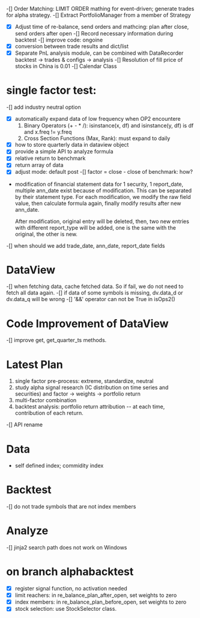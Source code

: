 -[] Order Matching:
    LIMIT ORDER mathing for event-driven; generate trades for alpha strategy.
-[] Extract PortfolioManager from a member of Strategy
-[x] Adjust time of re-balance, send orders and mathcing:
     plan after close, send orders after open
-[] Record necessary information during backtest
-[] improve code: ongoine
-[x] conversion between trade results and dict/list
-[x] Separate PnL analysis module, can be combined with DataRecorder
     backtest -> trades & configs -> analysis
-[] Resolution of fill price of stocks in China is 0.01
-[] Calendar Class

# single factor test:
-[] add industry neutral option
-[x] automatically expand data of low frequency when OP2 encountere
    1. Binary Operators (+ - * /): isinstance(x, df) and isinstance(y, df) is df and x.freq != y.freq
    2. Cross Section Functions (Max, Rank): must expand to daily
-[x] how to store quarterly data in dataview object
-[x] provide a simple API to analyze formula
-[x] relative return to benchmark
-[x] return array of data
-[x] adjust mode: default post
-[] factor = close - close of benchmark: how?

- modification of financial statement data
    for 1 security, 1 report_date, multiple ann_date exist because of modification.
    This can be separated by their statement type.
    For each modification, we modify the raw field value, then calculate formula again, finally modify results after new ann_date.

    After modification, original entry will be deleted, then, two new entries with different report_type will be added,
    one is the same with the original, the other is new.

-[] when should we add trade_date, ann_date, report_date fields

# DataView
-[] when fetching data, cache fetched data. So if fail, we do not need to fetch all data again.
-[] if data of some symbols is missing, dv.data_d or dv.data_q will be wrong
-[] '&&' operator can not be True in isOps2()

# Code Improvement of DataView
-[] improve get, get_quarter_ts methods.

# Latest Plan
1. single factor pre-process: extreme, standardize, neutral
2. study alpha signal research (IC distribution on time series and securities) and factor -> weights -> portfolio return
3. multi-factor combination
4. backtest analysis: portfolio return attribution -- at each time, contribution of each return.

-[] API rename

# Data
- self defined index; commidity index

# Backtest
-[] do not trade symbols that are not index members

# Analyze
-[] jinja2 search path does not work on Windows

# on branch alphabacktest
-[x] register signal function, no activation needed
-[x] limit reachers: in re_balance_plan_after_open, set weights to zero
-[x] index members: in re_balance_plan_before_open, set weights to zero
-[x] stock selection: use StockSelector class.
